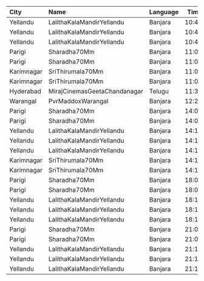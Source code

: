 | City       | Name                         | Language |  Time | Type          | Price | Capacity | Booked |
| :--------- | :--------------------------- | :------- | ----: | :------------ | ----: | -------: | -----: |
| Yellandu   | LalithaKalaMandirYellandu    | Banjara  | 10:45 | BoxA          |  110₹ |       56 |     36 |
| Yellandu   | LalithaKalaMandirYellandu    | Banjara  | 10:45 | BoxB          |  110₹ |       17 |     17 |
| Yellandu   | LalithaKalaMandirYellandu    | Banjara  | 10:45 | ReservedClass |  100₹ |      324 |    281 |
| Parigi     | Sharadha70Mm                 | Banjara  | 11:00 | Balcony       |   80₹ |      480 |    430 |
| Parigi     | Sharadha70Mm                 | Banjara  | 11:00 | DressCircle   |   40₹ |      320 |    320 |
| Karimnagar | SriThirumala70Mm             | Banjara  | 11:00 | Balcony       |  110₹ |      464 |    220 |
| Karimnagar | SriThirumala70Mm             | Banjara  | 11:00 | DressCircle   |   80₹ |      120 |     66 |
| Hyderabad  | MirajCinemasGeetaChandanagar | Telugu   | 11:30 | Executive     |  150₹ |      111 |      0 |
| Warangal   | PvrMaddoxWarangal            | Banjara  | 12:25 | Classic       |  150₹ |       97 |      0 |
| Parigi     | Sharadha70Mm                 | Banjara  | 14:00 | Balcony       |   80₹ |      480 |    430 |
| Parigi     | Sharadha70Mm                 | Banjara  | 14:00 | DressCircle   |   40₹ |      320 |    320 |
| Yellandu   | LalithaKalaMandirYellandu    | Banjara  | 14:15 | BoxA          |  110₹ |       56 |     36 |
| Yellandu   | LalithaKalaMandirYellandu    | Banjara  | 14:15 | BoxB          |  110₹ |       17 |     17 |
| Yellandu   | LalithaKalaMandirYellandu    | Banjara  | 14:15 | ReservedClass |  100₹ |      324 |    281 |
| Karimnagar | SriThirumala70Mm             | Banjara  | 14:15 | Balcony       |  110₹ |      464 |    220 |
| Karimnagar | SriThirumala70Mm             | Banjara  | 14:15 | DressCircle   |   80₹ |      120 |     66 |
| Parigi     | Sharadha70Mm                 | Banjara  | 18:00 | Balcony       |   80₹ |      480 |    430 |
| Parigi     | Sharadha70Mm                 | Banjara  | 18:00 | DressCircle   |   40₹ |      320 |    320 |
| Yellandu   | LalithaKalaMandirYellandu    | Banjara  | 18:15 | BoxA          |  110₹ |       56 |     36 |
| Yellandu   | LalithaKalaMandirYellandu    | Banjara  | 18:15 | BoxB          |  110₹ |       17 |     17 |
| Yellandu   | LalithaKalaMandirYellandu    | Banjara  | 18:15 | ReservedClass |  100₹ |      324 |    281 |
| Parigi     | Sharadha70Mm                 | Banjara  | 21:00 | Balcony       |   80₹ |      480 |    430 |
| Parigi     | Sharadha70Mm                 | Banjara  | 21:00 | DressCircle   |   40₹ |      320 |    320 |
| Yellandu   | LalithaKalaMandirYellandu    | Banjara  | 21:15 | BoxA          |  110₹ |       56 |     36 |
| Yellandu   | LalithaKalaMandirYellandu    | Banjara  | 21:15 | BoxB          |  110₹ |       17 |     17 |
| Yellandu   | LalithaKalaMandirYellandu    | Banjara  | 21:15 | ReservedClass |  100₹ |      324 |    281 |